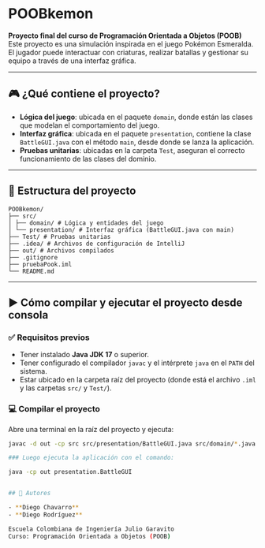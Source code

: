 # POOBkemon

**Proyecto final del curso de Programación Orientada a Objetos (POOB)**  
Este proyecto es una simulación inspirada en el juego Pokémon Esmeralda. El jugador puede interactuar con criaturas, realizar batallas y gestionar su equipo a través de una interfaz gráfica.

---

## 🎮 ¿Qué contiene el proyecto?

- **Lógica del juego**: ubicada en el paquete `domain`, donde están las clases que modelan el comportamiento del juego.
- **Interfaz gráfica**: ubicada en el paquete `presentation`, contiene la clase `BattleGUI.java` con el método `main`, desde donde se lanza la aplicación.
- **Pruebas unitarias**: ubicadas en la carpeta `Test`, aseguran el correcto funcionamiento de las clases del dominio.

---

## 📁 Estructura del proyecto
```
POOBkemon/
├── src/
│ ├── domain/ # Lógica y entidades del juego
│ └── presentation/ # Interfaz gráfica (BattleGUI.java con main)
├── Test/ # Pruebas unitarias
├── .idea/ # Archivos de configuración de IntelliJ
├── out/ # Archivos compilados
├── .gitignore
├── pruebaPook.iml
└── README.md
```

---

## ▶️ Cómo compilar y ejecutar el proyecto desde consola

### ✅ Requisitos previos

- Tener instalado **Java JDK 17** o superior.
- Tener configurado el compilador `javac` y el intérprete `java` en el `PATH` del sistema.
- Estar ubicado en la carpeta raíz del proyecto (donde está el archivo `.iml` y las carpetas `src/` y `Test/`).

### 💻 Compilar el proyecto

Abre una terminal en la raíz del proyecto y ejecuta:

```bash
javac -d out -cp src src/presentation/BattleGUI.java src/domain/*.java

### Luego ejecuta la aplicación con el comando:

java -cp out presentation.BattleGUI


## 👥 Autores

- **Diego Chavarro**
- **Diego Rodríguez**

Escuela Colombiana de Ingeniería Julio Garavito  
Curso: Programación Orientada a Objetos (POOB)
